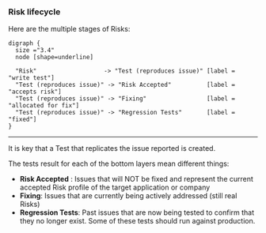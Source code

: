 ### Risk lifecycle

Here are the multiple stages of Risks:

```viz
digraph {
  size ="3.4"
  node [shape=underline]

  "Risk"                   -> "Test (reproduces issue)" [label = "write test"]    
  "Test (reproduces issue)" -> "Risk Accepted"          [label = "accepts risk"]
  "Test (reproduces issue)" -> "Fixing"                 [label = "allocated for fix"]  
  "Test (reproduces issue)" -> "Regression Tests"       [label = "fixed"]
}
```

----

It is key that a Test that replicates the issue reported is created.

The tests result for each of the bottom layers mean different things:

  * **Risk Accepted** : Issues that will NOT be fixed and represent the current accepted Risk profile of the target application or company
  * **Fixing**: Issues that are currently being actively addressed (still real Risks)
  * **Regression Tests**: Past issues that are now being tested to confirm that they no longer exist. Some of these tests should run against production.
